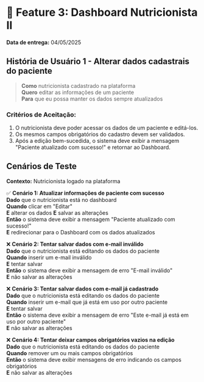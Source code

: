# 📌 Feature 3: Dashboard Nutricionista II
**Data de entrega:** 04/05/2025

## História de Usuário 1 - Alterar dados cadastrais do paciente
> **Como** nutricionista cadastrado na plataforma  
> **Quero** editar as informações de um paciente  
> **Para** que eu possa manter os dados sempre atualizados  

### Critérios de Aceitação:
1. O nutricionista deve poder acessar os dados de um paciente e editá-los.
2. Os mesmos campos obrigatórios do cadastro devem ser validados.
3. Após a edição bem-sucedida, o sistema deve exibir a mensagem "Paciente atualizado com sucesso!" e retornar ao Dashboard.

## Cenários de Teste
**Contexto:** Nutricionista logado na plataforma

✅ **Cenário 1: Atualizar informações de paciente com sucesso**  
**Dado** que o nutricionista está no dashboard  
**Quando** clicar em "Editar"  
**E** alterar os dados
**E** salvar as alterações  
**Então** o sistema deve exibir a mensagem "Paciente atualizado com sucesso!"  
**E** redirecionar para o Dashboard com os dados atualizados

❌ **Cenário 2: Tentar salvar dados com e-mail inválido**  
**Dado** que o nutricionista está editando os dados do paciente  
**Quando** inserir um e-mail inválido  
**E** tentar salvar  
**Então** o sistema deve exibir a mensagem de erro "E-mail inválido"  
**E** não salvar as alterações

❌ **Cenário 3: Tentar salvar dados com e-mail já cadastrado**  
**Dado** que o nutricionista está editando os dados do paciente  
**Quando** inserir um e-mail que já está em uso por outro paciente  
**E** tentar salvar  
**Então** o sistema deve exibir a mensagem de erro "Este e-mail já está em uso por outro paciente"  
**E** não salvar as alterações  

❌ **Cenário 4: Tentar deixar campos obrigatórios vazios na edição**  
**Dado** que o nutricionista está editando os dados do paciente  
**Quando** remover um ou mais campos obrigatórios  
**Então** o sistema deve exibir mensagens de erro indicando os campos obrigatórios  
**E** não salvar as alterações
